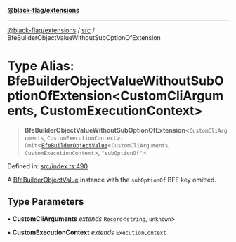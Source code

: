 [**@black-flag/extensions**](../../README.md)

***

[@black-flag/extensions](../../README.md) / [src](../README.md) / BfeBuilderObjectValueWithoutSubOptionOfExtension

# Type Alias: BfeBuilderObjectValueWithoutSubOptionOfExtension\<CustomCliArguments, CustomExecutionContext\>

> **BfeBuilderObjectValueWithoutSubOptionOfExtension**\<`CustomCliArguments`, `CustomExecutionContext`\>: `Omit`\<[`BfeBuilderObjectValue`](BfeBuilderObjectValue.md)\<`CustomCliArguments`, `CustomExecutionContext`\>, `"subOptionOf"`\>

Defined in: [src/index.ts:490](https://github.com/Xunnamius/black-flag-extensions/blob/a33a5cac259d02354ae51b73a38791b29225ca19/src/index.ts#L490)

A [BfeBuilderObjectValue](BfeBuilderObjectValue.md) instance with the `subOptionOf` BFE key
omitted.

## Type Parameters

• **CustomCliArguments** *extends* `Record`\<`string`, `unknown`\>

• **CustomExecutionContext** *extends* `ExecutionContext`
